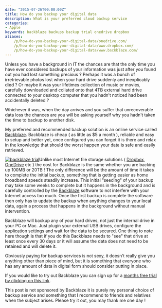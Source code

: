 ```yaml
---
date: "2015-07-26T00:00:00Z"
title: How do you backup your digital data
description: What is your preferred cloud backup service
categories:
- Apple
keywords: backblaze backups backup trial onedrive dropbox
aliases:
    /p/how-do-you-backup-your-digital-data/onedrive.com/
    /p/how-do-you-backup-your-digital-data/www.dropbox.com/
    /p/how-do-you-backup-your-digital-data/www.backblaze.com/
---
```

Unless you have a background in IT the chances are that the only time you have ever considered backups of your information was just after you found out you had lost something precious ? Perhaps it was a bunch of irretrievable photos lost when your hard drive suddenly and inexplicably died ? Or maybe it was your lifetimes collection of music or movies, carefully downloaded and collated onto that 4TB external hard drive connected to your desktop computer that you hadn't noticed had been accidentally deleted ?

Whichever it was, when the day arrives and you suffer that unrecoverable data loss the chances are you will be asking yourself why you hadn't taken the time to backup to another disk.

My preferred and recommended backup solution is an online service called 
[Backblaze](http://backblaze.com). Backblaze is cheap ( as little as $5 a month ), reliable and easy to setup and better yet, once configured you can forget it is there and relax in the knowledge that should the worst happen your data is safe and easily retrieved.


[![backblaze trial](http://ukmac.net/wp-content/uploads/2015/07/backblaze-trial-300x250.gif)](https://secure.backblaze.com/r/00isdf)Unlike most Internet file storage solutions ( 
[Dropbox](www.dropbox.com), 
[OneDrive](onedrive.com) etc ) the cost for Backblaze is the same whether you are backing up 100MB or 20TB ! The only difference will be the amount of time it takes to complete the initial backup, something that is getting easier as home broadband speeds steadily increase. This initial "seeding" of your backup may take some weeks to complete but it happens in the background and is carefully controlled by the 
[Backblaze](www.backblaze.com) software to not interfere with your Internet access too much. Once the first backup is complete the software then only has to update the backup when anything changes to your local data, again a process that happens in the background without manual intervention.

Backblaze will backup any of your hard drives, not just the internal drive in your PC or Mac. Just plugin your external USB drives, configure the application settings and wait for the data to be secured. One thing to note here though is that if you do this Backblaze needs to "see" that drive at least once every 30 days or it will assume the data does not need to be retained and will delete it.

Obviously paying for backup services is not sexy, it doesn't really give you anything other than piece of mind, but it is something that everyone who has any amount of data in digital form should consider putting in place.

If you would like to try out Backblaze you can sign up for a 
[months free trial by clicking on this link](https://secure.backblaze.com/r/00isdf).

This post is not sponsored by Backblaze it is purely my personal choice of backup service and something that I recommend to friends and relatives when the subject arises. Please try it out, you may thank me one day !